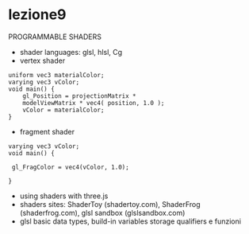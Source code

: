 # lezione9
PROGRAMMABLE SHADERS

- shader languages: glsl, hlsl, Cg
- vertex shader
```
uniform vec3 materialColor;
varying vec3 vColor;
void main() {
    gl_Position = projectionMatrix *
    modelViewMatrix * vec4( position, 1.0 );
    vColor = materialColor;
}
```
- fragment shader
```
varying vec3 vColor;
void main() {

 gl_FragColor = vec4(vColor, 1.0);

}
```
- using shaders with three.js
- shaders sites: ShaderToy (shadertoy.com), ShaderFrog (shaderfrog.com), glsl sandbox (glslsandbox.com)
- glsl basic data types, build-in variables storage qualifiers e funzioni